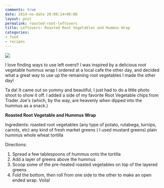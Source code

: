 ```yaml
---
comments: true
date: 2014-no-date 20:08:14+00:00
layout: post
permalink: roasted-root-leftovers
title: Leftovers: Roasted Root Vegetables and Hummus Wrap
categories:
- food
- recipes
---
```


![](https://lh4.googleusercontent.com/-Wf2IIAEmzCQ/TWyPiMT7HzI/AAAAAAAABTw/otC_mdiFBrE/s1600/20112.jpg")

I love finding ways to use left overs!! I was inspired by a delicious root vegetable hummus wrap I ordered at a local cafe the other day, and decided what a great way to use up the remaining root vegetables I made the other day!

Ta da! It came out so yummy and beautiful, I just had to do a little photo shoot to show it off. I added a side of my favorite Root Vegetable chips from Trader Joe's (which, by the way, are heavenly when dipped into the hummus as a snack.)

<strong>Roasted Root Vegetable and Hummus Wrap</strong>

Ingredients:
roasted root vegetables (any type of potato, rutabega, turnips, carrots, etc)
any kind of fresh market greens ( I used mustard greens)
plain hummus
whole wheat tortilla

Directions:
1. Spread a few tablespoons of hummus onto the tortilla
2. Add a layer of greens above the hummus
3. Scoop some of the pre-heated roasted vegetables on top of the layered greens
4. Fold the bottom, then roll from one side to the other to make an open ended wrap. Voila!